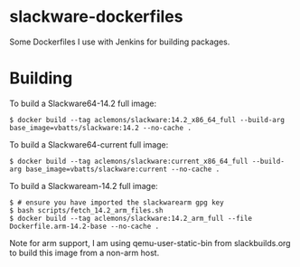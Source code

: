 slackware-dockerfiles
=====================

Some Dockerfiles I use with Jenkins for building packages.

# Building

To build a Slackware64-14.2 full image:

    $ docker build --tag aclemons/slackware:14.2_x86_64_full --build-arg base_image=vbatts/slackware:14.2 --no-cache .

To build a Slackware64-current full image:

    $ docker build --tag aclemons/slackware:current_x86_64_full --build-arg base_image=vbatts/slackware:current --no-cache .

To build a Slackwaream-14.2 full image:

    $ # ensure you have imported the slackwarearm gpg key
    $ bash scripts/fetch_14.2_arm_files.sh
    $ docker build --tag aclemons/slackware:14.2_arm_full --file Dockerfile.arm-14.2-base --no-cache .

Note for arm support, I am using qemu-user-static-bin from slackbuilds.org to build this image from a non-arm host.
